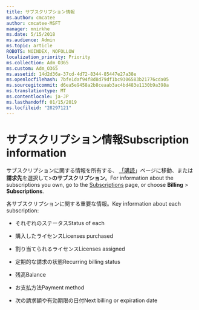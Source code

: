 ```yaml
---
title: サブスクリプション情報
ms.author: cmcatee
author: cmcatee-MSFT
manager: mnirkhe
ms.date: 5/15/2018
ms.audience: Admin
ms.topic: article
ROBOTS: NOINDEX, NOFOLLOW
localization_priority: Priority
ms.collection: Adm_O365
ms.custom: Adm_O365
ms.assetid: 14d2d36a-37cd-4d72-8344-85447e27a38e
ms.openlocfilehash: 7bfe1daf94f8d8d79df1bc9306583b21776cda05
ms.sourcegitcommit: d6ea5e9458a2b8ceaab3ac4bd483e1130b9a398a
ms.translationtype: MT
ms.contentlocale: ja-JP
ms.lasthandoff: 01/15/2019
ms.locfileid: "28297121"
---
```

# <a name="subscription-information"></a><span data-ttu-id="6093b-102">サブスクリプション情報</span><span class="sxs-lookup"><span data-stu-id="6093b-102">Subscription information</span></span>

<span data-ttu-id="6093b-103">サブスクリプションに関する情報を所有する、 [「購読](https://go.microsoft.com/fwlink/p/?linkid=842054)」ページに移動、または**請求先**を選択して\>**のサブスクリプション**。</span><span class="sxs-lookup"><span data-stu-id="6093b-103">For information about the subscriptions you own, go to the [Subscriptions](https://go.microsoft.com/fwlink/p/?linkid=842054) page, or choose **Billing** \> **Subscriptions**.</span></span>
  
<span data-ttu-id="6093b-104">各サブスクリプションに関する重要な情報。</span><span class="sxs-lookup"><span data-stu-id="6093b-104">Key information about each subscription:</span></span>
  
- <span data-ttu-id="6093b-105">それぞれのステータス</span><span class="sxs-lookup"><span data-stu-id="6093b-105">Status of each</span></span>
    
- <span data-ttu-id="6093b-106">購入したライセンス</span><span class="sxs-lookup"><span data-stu-id="6093b-106">Licenses purchased</span></span>
    
- <span data-ttu-id="6093b-107">割り当てられるライセンス</span><span class="sxs-lookup"><span data-stu-id="6093b-107">Licenses assigned</span></span>
    
- <span data-ttu-id="6093b-108">定期的な請求の状態</span><span class="sxs-lookup"><span data-stu-id="6093b-108">Recurring billing status</span></span>
    
- <span data-ttu-id="6093b-109">残高</span><span class="sxs-lookup"><span data-stu-id="6093b-109">Balance</span></span>
    
- <span data-ttu-id="6093b-110">お支払方法</span><span class="sxs-lookup"><span data-stu-id="6093b-110">Payment method</span></span>
    
- <span data-ttu-id="6093b-111">次の請求額や有効期限の日付</span><span class="sxs-lookup"><span data-stu-id="6093b-111">Next billing or expiration date</span></span>
    

